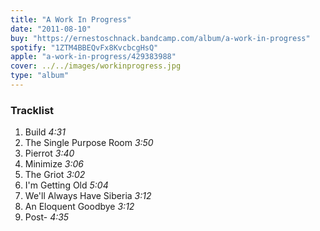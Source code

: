 ```yaml
---
title: "A Work In Progress"
date: "2011-08-10"
buy: "https://ernestoschnack.bandcamp.com/album/a-work-in-progress"
spotify: "1ZTM4BBEQvFx8KvcbcgHsQ"
apple: "a-work-in-progress/429383988"
cover: ../../images/workinprogress.jpg
type: "album"
---
```


### Tracklist

1. Build _4:31_
2. The Single Purpose Room _3:50_
3. Pierrot _3:40_
4. Minimize _3:06_
5. The Griot _3:02_
6. I'm Getting Old _5:04_
7. We'll Always Have Siberia _3:12_
8. An Eloquent Goodbye _3:12_
9. Post- _4:35_
